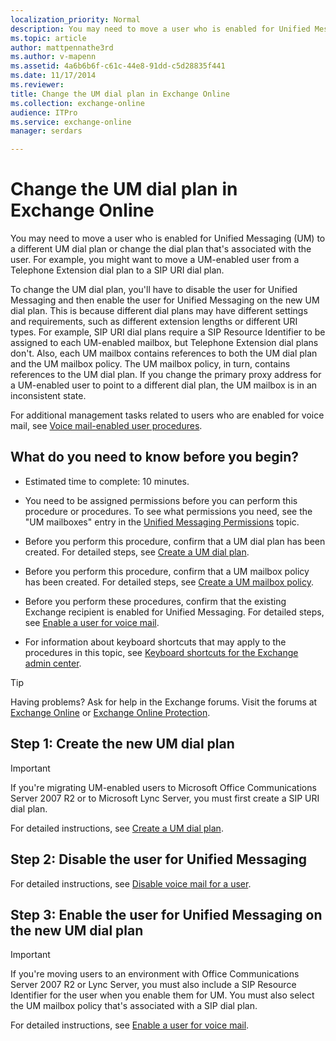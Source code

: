 ```yaml
---
localization_priority: Normal
description: You may need to move a user who is enabled for Unified Messaging (UM) to a different UM dial plan or change the dial plan that's associated with the user. For example, you might want to move a UM-enabled user from a Telephone Extension dial plan to a SIP URI dial plan.
ms.topic: article
author: mattpennathe3rd
ms.author: v-mapenn
ms.assetid: 4a6b6b6f-c61c-44e8-91dd-c5d28835f441
ms.date: 11/17/2014
ms.reviewer: 
title: Change the UM dial plan in Exchange Online
ms.collection: exchange-online
audience: ITPro
ms.service: exchange-online
manager: serdars

---
```


# Change the UM dial plan in Exchange Online

You may need to move a user who is enabled for Unified Messaging (UM) to a different UM dial plan or change the dial plan that's associated with the user. For example, you might want to move a UM-enabled user from a Telephone Extension dial plan to a SIP URI dial plan.

To change the UM dial plan, you'll have to disable the user for Unified Messaging and then enable the user for Unified Messaging on the new UM dial plan. This is because different dial plans may have different settings and requirements, such as different extension lengths or different URI types. For example, SIP URI dial plans require a SIP Resource Identifier to be assigned to each UM-enabled mailbox, but Telephone Extension dial plans don't. Also, each UM mailbox contains references to both the UM dial plan and the UM mailbox policy. The UM mailbox policy, in turn, contains references to the UM dial plan. If you change the primary proxy address for a UM-enabled user to point to a different dial plan, the UM mailbox is in an inconsistent state.

For additional management tasks related to users who are enabled for voice mail, see [Voice mail-enabled user procedures](voice-mail-enabled-user-procedures.md).

## What do you need to know before you begin?

- Estimated time to complete: 10 minutes.

- You need to be assigned permissions before you can perform this procedure or procedures. To see what permissions you need, see the "UM mailboxes" entry in the [Unified Messaging Permissions](https://technet.microsoft.com/library/d326c3bc-8f33-434a-bf02-a83cc26a5498.aspx) topic.

- Before you perform this procedure, confirm that a UM dial plan has been created. For detailed steps, see [Create a UM dial plan](../../voice-mail-unified-messaging/connect-voice-mail-system/create-um-dial-plan.md).

- Before you perform this procedure, confirm that a UM mailbox policy has been created. For detailed steps, see [Create a UM mailbox policy](create-um-mailbox-policy.md).

- Before you perform these procedures, confirm that the existing Exchange recipient is enabled for Unified Messaging. For detailed steps, see [Enable a user for voice mail](enable-a-user-for-voice-mail.md).

- For information about keyboard shortcuts that may apply to the procedures in this topic, see [Keyboard shortcuts for the Exchange admin center](../../accessibility/keyboard-shortcuts-in-admin-center.md).

> [!TIP]
> Having problems? Ask for help in the Exchange forums. Visit the forums at [Exchange Online](https://go.microsoft.com/fwlink/p/?linkId=267542) or [Exchange Online Protection](https://go.microsoft.com/fwlink/p/?linkId=285351).

## Step 1: Create the new UM dial plan

> [!IMPORTANT]
> If you're migrating UM-enabled users to Microsoft Office Communications Server 2007 R2 or to Microsoft Lync Server, you must first create a SIP URI dial plan.

For detailed instructions, see [Create a UM dial plan](../../voice-mail-unified-messaging/connect-voice-mail-system/create-um-dial-plan.md).

## Step 2: Disable the user for Unified Messaging

For detailed instructions, see [Disable voice mail for a user](disable-voice-mail.md).

## Step 3: Enable the user for Unified Messaging on the new UM dial plan

> [!IMPORTANT]
> If you're moving users to an environment with Office Communications Server 2007 R2 or Lync Server, you must also include a SIP Resource Identifier for the user when you enable them for UM. You must also select the UM mailbox policy that's associated with a SIP dial plan.

For detailed instructions, see [Enable a user for voice mail](enable-a-user-for-voice-mail.md).
